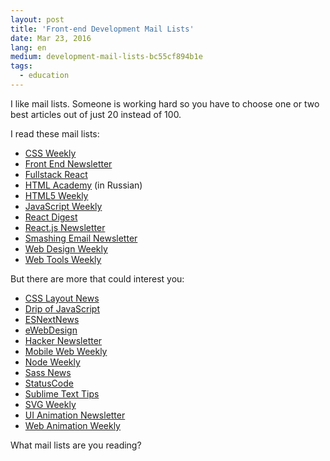 ```yaml
---
layout: post
title: 'Front-end Development Mail Lists'
date: Mar 23, 2016
lang: en
medium: development-mail-lists-bc55cf894b1e
tags:
  - education
---
```


I like mail lists. Someone is working hard so you have to choose one or two best articles out of just 20 instead of 100.

I read these mail lists:

- [CSS Weekly](http://css-weekly.com/)
- [Front End Newsletter](http://frontendnewsletter.com/)
- [Fullstack React](http://newsletter.fullstackreact.com/)
- [HTML Academy](https://htmlacademy.ru/email) (in Russian)
- [HTML5 Weekly](http://html5weekly.com/)
- [JavaScript Weekly](http://javascriptweekly.com/)
- [React Digest](https://www.getrevue.co/profile/the-react-digest)
- [React.js Newsletter](http://reactjsnewsletter.com/)
- [Smashing Email Newsletter](http://www.smashingmagazine.com/the-smashing-newsletter/)
- [Web Design Weekly](http://web-design-weekly.com/)
- [Web Tools Weekly](http://webtoolsweekly.com/)

But there are more that could interest you:

- [CSS Layout News](http://csslayout.news/)
- [Drip of JavaScript](http://adripofjavascript.com/)
- [ESNextNews](http://esnextnews.com/)
- [eWebDesign](https://ewebdesign.com/)
- [Hacker Newsletter](http://www.hackernewsletter.com/)
- [Mobile Web Weekly](http://mobilewebweekly.co/)
- [Node Weekly](http://nodeweekly.com/)
- [Sass News](http://sassnews.com/)
- [StatusCode](http://statuscode.org/) 
- [Sublime Text Tips](http://sublimetexttips.com/)
- [SVG Weekly](https://svgweekly.com/)
- [UI Animation Newsletter](http://uianimationnewsletter.com)
- [Web Animation Weekly](http://webanimationweekly.com/)

What mail lists are you reading?
